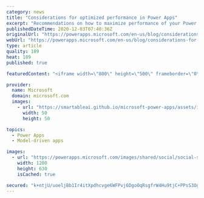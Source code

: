```yaml
---
category: news
title: "Considerations for optimized performance in Power Apps"
excerpt: "Recommendations on how to maximize performance of your Power Apps "
publishedDateTime: 2020-12-03T07:40:36Z
originalUrl: "https://powerapps.microsoft.com/en-us/blog/considerations-for-optimized-performance-in-power-apps/"
webUrl: "https://powerapps.microsoft.com/en-us/blog/considerations-for-optimized-performance-in-power-apps/"
type: article
quality: 189
heat: 189
published: true

featuredContent: "<iframe width=\"800\" height=\"500\" frameborder=\"0\" src=\"https://www.youtube.com/embed/jcKoqC9Vfmo\" allow=\"accelerometer; autoplay; encrypted-media; gyroscope; picture-in-picture\" allowfullscreen></iframe>"

provider:
  name: Microsoft
  domain: microsoft.com
  images:
    - url: "https://smartableai.github.io/microsoft-power-apps/assets/images/organizations/microsoft.com-50x50.jpg"
      width: 50
      height: 50

topics:
  - Power Apps
  - Model-driven apps

images:
  - url: "https://powerapps.microsoft.com/images/shared/social/social-share-post-ignite.png"
    width: 1200
    height: 630
    isCached: true

secured: "k+ntjU/uoeljBb1Ir4itXpdhcvge6WFPvj6DgoOqRsgfrW4Hu9tjC+PPsS3OgpQK8d/vFHbin0TutbsT+F6t0mdK333l6VfpXP8UxydCXIIbB7CuP5ndaTtaUSComx12CCvgcYiM7+jBMbl2etcST7+LH/0LhYpjeKhq/2epIa4hHCJS0wW1HU1mZnCQSUn2QRUNuAEMQAXfk9jMAFP2lJ14uTpH+TZxj5BLgsp9NVjd1d5jOD3MDULRMNYW/NwV/l9oGzFJNiQCElHWhlOICOHlImxrfBuIKCpwqFdODEwinYXANJ+YHElCBinvOgmf13viee4v7UQIGOWG+LFCCcPoV/kpErJBHvCt7UuoAzSLh3+Equp1fO+U5PFOnTruKVBK+7sdvONqrEVxu6bdt16jZoJNXIDlZW/A9TOoF3GnWMlhoVxAjcSpVfX30B6iLUXxBwlnU8wv74MsUhb4Hw==;5uFI3k5HIgHEo2qdSqldRw=="
---
```


